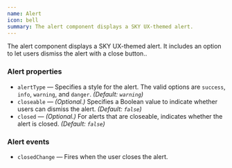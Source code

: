 ```yaml
---
name: Alert
icon: bell
summary: The alert component displays a SKY UX-themed alert.
---
```


The alert component displays a SKY UX-themed alert. It includes an option to let users dismiss the alert with a close button..

### Alert properties ###
  - `alertType` &mdash; Specifies a style for the alert. The valid options are `success`, `info`, `warning`, and `danger`. *(Default: `warning`)*
  - `closeable` &mdash; *(Optional.)* Specifies a Boolean value to indicate whether users can dismiss the alert. *(Default: `false`)*
  - `closed` &mdash; *(Optional.)* For alerts that are closeable, indicates whether the alert is closed. *(Default: `false`)*

### Alert events ###
  - `closedChange` &mdash; Fires when the user closes the alert. 